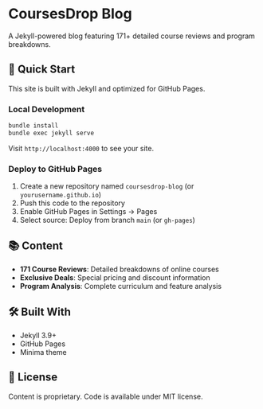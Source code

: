 # CoursesDrop Blog

A Jekyll-powered blog featuring 171+ detailed course reviews and program breakdowns.

## 🚀 Quick Start

This site is built with Jekyll and optimized for GitHub Pages.

### Local Development

```bash
bundle install
bundle exec jekyll serve
```

Visit `http://localhost:4000` to see your site.

### Deploy to GitHub Pages

1. Create a new repository named `coursesdrop-blog` (or `yourusername.github.io`)
2. Push this code to the repository
3. Enable GitHub Pages in Settings → Pages
4. Select source: Deploy from branch `main` (or `gh-pages`)

## 📚 Content

- **171 Course Reviews**: Detailed breakdowns of online courses
- **Exclusive Deals**: Special pricing and discount information
- **Program Analysis**: Complete curriculum and feature analysis

## 🛠️ Built With

- Jekyll 3.9+
- GitHub Pages
- Minima theme

## 📝 License

Content is proprietary. Code is available under MIT license.
